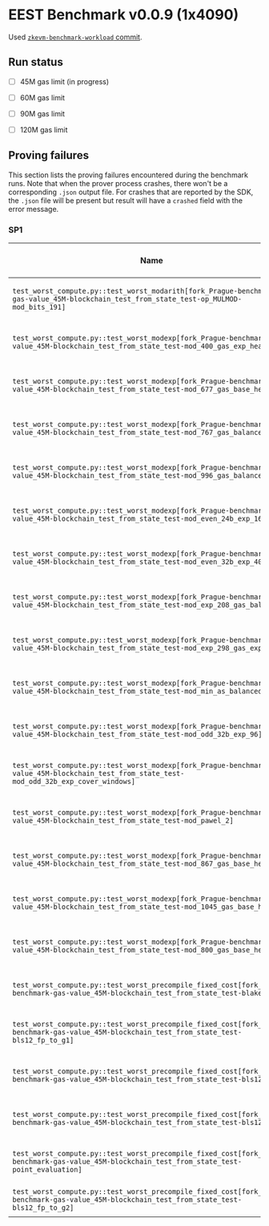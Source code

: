 # EEST Benchmark v0.0.9 (1x4090)

Used [`zkevm-benchmark-workload` commit](https://github.com/eth-act/zkevm-benchmark-workload/tree/d2bbf1e8750064a3deae32eb61434bccfbd11ee8).

## Run status
- [ ] 45M gas limit (in progress)
- [ ] 60M gas limit
- [ ] 90M gas limit
- [ ] 120M gas limit


## Proving failures

This section lists the proving failures encountered during the benchmark runs. Note that when the prover process 
crashes, there won't be a corresponding `.json` output file. For crashes that are reported by the SDK, the `.json` 
file will be present but result will have a `crashed` field with the error message.


### SP1
| Name | Lowest Gas Limit | Error |
| ---- | --------- | ----- |
| `test_worst_compute.py::test_worst_modarith[fork_Prague-benchmark-gas-value_45M-blockchain_test_from_state_test-op_MULMOD-mod_bits_191]` | 45M | Host machine crashed OOM |
| `test_worst_compute.py::test_worst_modexp[fork_Prague-benchmark-gas-value_45M-blockchain_test_from_state_test-mod_400_gas_exp_heavy]` | 45M | Host process crashed OOM |
| `test_worst_compute.py::test_worst_modexp[fork_Prague-benchmark-gas-value_45M-blockchain_test_from_state_test-mod_677_gas_base_heavy]` | 45M | Host process crashed OOM |
| `test_worst_compute.py::test_worst_modexp[fork_Prague-benchmark-gas-value_45M-blockchain_test_from_state_test-mod_767_gas_balanced]` | 45M | Host process crashed OOM |
| `test_worst_compute.py::test_worst_modexp[fork_Prague-benchmark-gas-value_45M-blockchain_test_from_state_test-mod_996_gas_balanced]` | 45M | Host process crashed OOM |
| `test_worst_compute.py::test_worst_modexp[fork_Prague-benchmark-gas-value_45M-blockchain_test_from_state_test-mod_even_24b_exp_168]` | 45M | Host process crashed OOM |
| `test_worst_compute.py::test_worst_modexp[fork_Prague-benchmark-gas-value_45M-blockchain_test_from_state_test-mod_even_32b_exp_40]` | 45M | Host process crashed OOM |
| `test_worst_compute.py::test_worst_modexp[fork_Prague-benchmark-gas-value_45M-blockchain_test_from_state_test-mod_exp_208_gas_balanced]` | 45M | Host process crashed OOM |
| `test_worst_compute.py::test_worst_modexp[fork_Prague-benchmark-gas-value_45M-blockchain_test_from_state_test-mod_exp_298_gas_exp_heavy]` | 45M | Host process crashed OOM |
| `test_worst_compute.py::test_worst_modexp[fork_Prague-benchmark-gas-value_45M-blockchain_test_from_state_test-mod_min_as_balanced]` | 45M | Host process crashed OOM |
| `test_worst_compute.py::test_worst_modexp[fork_Prague-benchmark-gas-value_45M-blockchain_test_from_state_test-mod_odd_32b_exp_96]` | 45M | Host process crashed OOM |
| `test_worst_compute.py::test_worst_modexp[fork_Prague-benchmark-gas-value_45M-blockchain_test_from_state_test-mod_odd_32b_exp_cover_windows]` | 45M | Host process crashed OOM |
| `test_worst_compute.py::test_worst_modexp[fork_Prague-benchmark-gas-value_45M-blockchain_test_from_state_test-mod_pawel_2]` | 45M | Host process crashed OOM |
| `test_worst_compute.py::test_worst_modexp[fork_Prague-benchmark-gas-value_45M-blockchain_test_from_state_test-mod_867_gas_base_heavy]` | 45M | Host process crashed OOM |
| `test_worst_compute.py::test_worst_modexp[fork_Prague-benchmark-gas-value_45M-blockchain_test_from_state_test-mod_1045_gas_base_heavy]` | 45M | Host process crashed OOM |
| `test_worst_compute.py::test_worst_modexp[fork_Prague-benchmark-gas-value_45M-blockchain_test_from_state_test-mod_800_gas_base_heavy]` | 45M | Host process crashed OOM |
| `test_worst_compute.py::test_worst_precompile_fixed_cost[fork_Prague-benchmark-gas-value_45M-blockchain_test_from_state_test-blake2f]` | 45M | Host process crashed OOM |
| `test_worst_compute.py::test_worst_precompile_fixed_cost[fork_Prague-benchmark-gas-value_45M-blockchain_test_from_state_test-bls12_fp_to_g1]` | 45M | Host process crashed OOM |
| `test_worst_compute.py::test_worst_precompile_fixed_cost[fork_Prague-benchmark-gas-value_45M-blockchain_test_from_state_test-bls12_g1msm]` | 45M | Host process crashed OOM |
| `test_worst_compute.py::test_worst_precompile_fixed_cost[fork_Prague-benchmark-gas-value_45M-blockchain_test_from_state_test-bls12_g2add]` | 45M | Host process crashed OOM |
| `test_worst_compute.py::test_worst_precompile_fixed_cost[fork_Prague-benchmark-gas-value_45M-blockchain_test_from_state_test-point_evaluation]` | 45M | Host process crashed OOM |
| `test_worst_compute.py::test_worst_precompile_fixed_cost[fork_Prague-benchmark-gas-value_45M-blockchain_test_from_state_test-bls12_fp_to_g2]` | 45M | SDK reported failure |